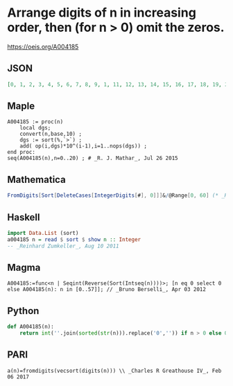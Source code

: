 # Arrange digits of n in increasing order, then \(for n \> 0\) omit the zeros\.
https://oeis.org/A004185
## JSON
```JSON
[0, 1, 2, 3, 4, 5, 6, 7, 8, 9, 1, 11, 12, 13, 14, 15, 16, 17, 18, 19, 2, 12, 22, 23, 24, 25, 26, 27, 28, 29, 3, 13, 23, 33, 34, 35, 36, 37, 38, 39, 4, 14, 24, 34, 44, 45, 46, 47, 48, 49, 5, 15, 25, 35, 45, 55, 56, 57, 58, 59, 6, 16, 26, 36, 46, 56, 66, 67, 68, 69, 7, 17, 27, 37, 47]
```
## Maple
```Maple
A004185 := proc(n)
    local dgs;
    convert(n,base,10) ;
    dgs := sort(%,`>`) ;
    add( op(i,dgs)*10^(i-1),i=1..nops(dgs)) ;
end proc:
seq(A004185(n),n=0..20) ; # _R. J. Mathar_, Jul 26 2015
```
## Mathematica
```Mathematica
FromDigits[Sort[DeleteCases[IntegerDigits[#], 0]]]&/@Range[0, 60] (* _Harvey P. Dale_, Nov 29 2011 *)
```
## Haskell
```Haskell
import Data.List (sort)
a004185 n = read $ sort $ show n :: Integer
-- _Reinhard Zumkeller_, Aug 10 2011
```
## Magma
```Magma
A004185:=func<n | Seqint(Reverse(Sort(Intseq(n))))>; [n eq 0 select 0 else A004185(n): n in [0..57]]; // _Bruno Berselli_, Apr 03 2012
```
## Python
```Python
def A004185(n):
    return int(''.join(sorted(str(n))).replace('0','')) if n > 0 else 0 # _Chai Wah Wu_, Nov 10 2015
```
## PARI
```PARI
a(n)=fromdigits(vecsort(digits(n))) \\ _Charles R Greathouse IV_, Feb 06 2017
```
